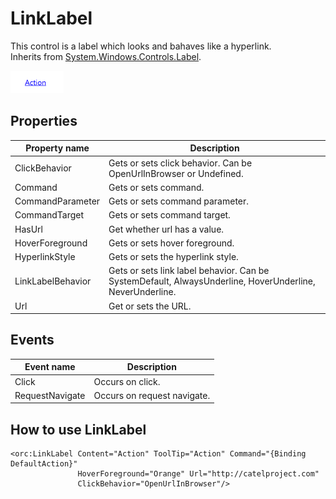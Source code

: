 LinkLabel
=========

This control is a label which looks and bahaves like a hyperlink.
<br />Inherits from [System.Windows.Controls.Label][1].

![LinkLabel 01][2]

## Properties

Property name|Description
-|-
ClickBehavior|Gets or sets click behavior. Can be OpenUrlInBrowser or Undefined.
Command|Gets or sets command.
CommandParameter|Gets or sets command parameter.
CommandTarget|Gets or sets command target.
HasUrl|Get whether url has a value.
HoverForeground|Gets or sets hover foreground.
HyperlinkStyle|Gets or sets the hyperlink style.
LinkLabelBehavior|Gets or sets link label behavior. Can be SystemDefault, AlwaysUnderline, HoverUnderline, NeverUnderline.
Url|Get or sets the URL.

## Events

Event name|Description
-|-
Click|Occurs on click.
RequestNavigate|Occurs on request navigate.

## How to use LinkLabel

```
<orc:LinkLabel Content="Action" ToolTip="Action" Command="{Binding DefaultAction}"
               HoverForeground="Orange" Url="http://catelproject.com"
               ClickBehavior="OpenUrlInBrowser"/>
```
[1]: https://msdn.microsoft.com/en-us/library/system.windows.controls.label(v=vs.110).aspx
[2]: ../images/orc.controls/linklabel/LinkLabel_01.png